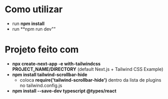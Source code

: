 # Como utilizar
- run **npm install**
- run **npm run dev""

# Projeto feito com

- **npx create-next-app -e with-tailwindcss PROJECT_NAME/DIRECTORY** (default Next.js + Tailwind CSS Example)
- **npm install tailwind-scrollbar-hide**
  - coloca **require('tailwind-scrollbar-hide')** dentro da lista de plugins no tailwind.config.js
- **npm install --save-dev typescript @types/react**
